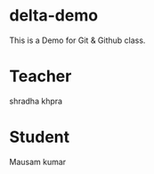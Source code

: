 # delta-demo
This is a Demo for Git &amp; Github class.

# Teacher 
shradha khpra

# Student
Mausam kumar